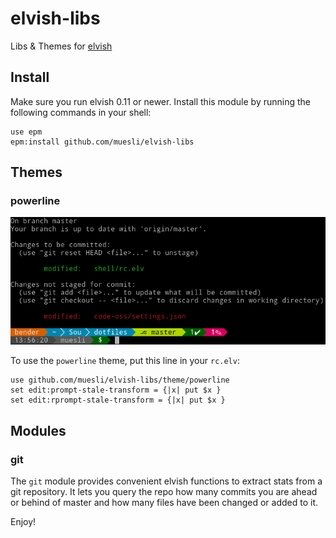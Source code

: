 # elvish-libs
Libs & Themes for [elvish](https://github.com/elves/elvish)

## Install

Make sure you run elvish 0.11 or newer. Install this module by running the
following commands in your shell:

```
use epm
epm:install github.com/muesli/elvish-libs
```

## Themes

### powerline

![powerline](screenshots/powerline.png)

To use the `powerline` theme, put this line in your `rc.elv`:

```
use github.com/muesli/elvish-libs/theme/powerline
set edit:prompt-stale-transform = {|x| put $x }
set edit:rprompt-stale-transform = {|x| put $x }
```

## Modules

### git

The `git` module provides convenient elvish functions to extract stats from a
git repository. It lets you query the repo how many commits you are ahead or
behind of master and how many files have been changed or added to it.

Enjoy!
